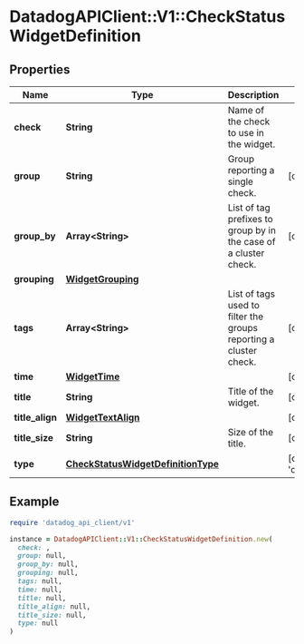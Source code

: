 # DatadogAPIClient::V1::CheckStatusWidgetDefinition

## Properties

| Name | Type | Description | Notes |
| ---- | ---- | ----------- | ----- |
| **check** | **String** | Name of the check to use in the widget. |  |
| **group** | **String** | Group reporting a single check. | [optional] |
| **group_by** | **Array&lt;String&gt;** | List of tag prefixes to group by in the case of a cluster check. | [optional] |
| **grouping** | [**WidgetGrouping**](WidgetGrouping.md) |  |  |
| **tags** | **Array&lt;String&gt;** | List of tags used to filter the groups reporting a cluster check. | [optional] |
| **time** | [**WidgetTime**](WidgetTime.md) |  | [optional] |
| **title** | **String** | Title of the widget. | [optional] |
| **title_align** | [**WidgetTextAlign**](WidgetTextAlign.md) |  | [optional] |
| **title_size** | **String** | Size of the title. | [optional] |
| **type** | [**CheckStatusWidgetDefinitionType**](CheckStatusWidgetDefinitionType.md) |  | [default to &#39;check_status&#39;] |

## Example

```ruby
require 'datadog_api_client/v1'

instance = DatadogAPIClient::V1::CheckStatusWidgetDefinition.new(
  check: ,
  group: null,
  group_by: null,
  grouping: null,
  tags: null,
  time: null,
  title: null,
  title_align: null,
  title_size: null,
  type: null
)
```

